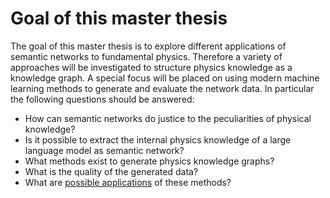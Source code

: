 # Goal of this master thesis

The goal of this master thesis is to explore different applications of semantic networks to fundamental physics. Therefore a variety of approaches will be investigated to structure physics knowledge as a knowledge graph. A special focus will be placed on using modern machine learning methods to generate and evaluate the network data. In particular the following questions should be answered:
* How can semantic networks do justice to the peculiarities of physical knowledge?
* Is it possible to extract the internal physics knowledge of a large language model as semantic network?
* What methods exist to generate physics knowledge graphs?
* What is the quality of the generated data?
* What are [possible applications](possible-applications-of-physics-knowledge-graphs.md) of these methods?